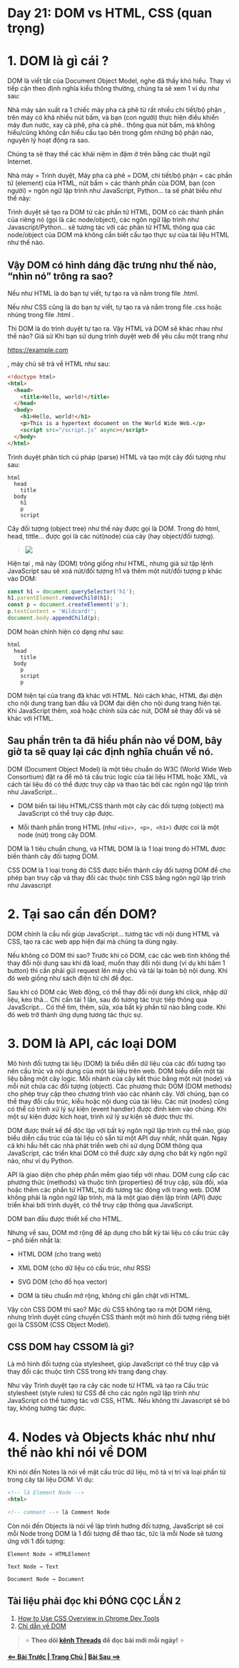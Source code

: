 # Day 21: DOM vs HTML, CSS (quan trọng)

# 1. DOM là gì cái ?
DOM là viết tắt của Document Object Model, nghe đã thấy khó hiểu. Thay vì tiếp cận theo định nghĩa kiểu thông thường, chúng ta sẽ xem 1 ví dụ như sau:

Nhà máy sản xuất ra 1 chiếc máy pha cà phê từ rất nhiều chi tiết/bộ phận , trên máy có khá nhiều nút bấm, và bạn (con người) thực hiện điều khiển máy đun nước, xay cà phê, pha cà phê.. thông qua nút bấm, mà không hiểu/cũng không cần hiểu cấu tạo bên trong gồm những bộ phận nào, nguyên lý hoạt động ra sao.

Chúng ta sẽ thay thế các khái niệm in đậm ở trên bằng các thuật ngữ Internet.

Nhà máy = Trình duyệt, Máy pha cà phê = DOM, chi tiết/bộ phận = các phần tử (element) của HTML, nút bấm = các thành phần của DOM, bạn (con người) = ngôn ngữ lập trình như JavaScript, Python… ta sẽ phát biểu như thế này:

Trình duyệt sẽ tạo ra DOM từ các phần tử HTML, DOM có các thành phần của riêng nó (gọi là các node/object), các ngôn ngữ lập trình như Javascript/Python… sẽ tương tác với các phân tử HTML thông qua các node/object của DOM mà không cần biết cấu tạo thực sự của tài liệu HTML như thế nào.

## Vậy DOM có hình dáng đặc trưng như thế nào, “nhìn nó” trông ra sao?
Nếu như HTML là do bạn tự viết, tự tạo ra và nằm trong file .html.

Nếu như CSS cũng là do bạn tự viết, tự tạo ra và nằm trong file .css hoặc nhúng trong file .html .

Thì DOM là do trình duyệt tự tạo ra. Vậy HTML và DOM sẽ khác nhau như thế nào? Giả sử Khi bạn sử dụng trình duyệt web để yêu cầu một trang như

https://example.com

, máy chủ sẽ trả về HTML như sau:
```html
<!doctype html>
<html>
  <head>
    <title>Hello, world!</title>
  </head>
  <body>
    <h1>Hello, world!</h1>
    <p>This is a hypertext document on the World Wide Web.</p>
    <script src="/script.js" async></script>
  </body>
</html>
```
Trình duyệt phân tích cú pháp (parse) HTML và tạo một cây đối tượng như sau:
```
html
  head
    title
  body
    h1
    p
    script
```
Cây đối tượng (object tree) như thế này được gọi là DOM. Trong đó html, head, tittle… được gọi là các nút(node) của cây (hay object/đối tượng).

>![](./images/domtree.webp)


Hiện tại , mã này (DOM) trông giống như HTML, nhưng giả sử tập lệnh JavaScript sau sẽ xoá nút/đối tượng h1 và thêm một nút/đối tượng p khác vào DOM:
```javascript
const h1 = document.querySelector('h1');
h1.parentElement.removeChild(h1);
const p = document.createElement('p');
p.textContent = 'Wildcard!';
document.body.appendChild(p);
```
DOM hoàn chỉnh hiện có dạng như sau:
```
html
  head
    title
  body
    p
    script
    p
```

DOM hiện tại của trang đã khác với HTML. Nói cách khác, HTML đại diện cho nội dung trang ban đầu và DOM đại diện cho nội dung trang hiện tại. Khi JavaScript thêm, xoá hoặc chỉnh sửa các nút, DOM sẽ thay đổi và sẽ khác với HTML.

## Sau phần trên ta đã hiểu phần nào về DOM, bây giờ ta sẽ quay lại các định nghĩa chuẩn về nó.
DOM (Document Object Model) là một tiêu chuẩn do W3C (World Wide Web Consortium) đặt ra để mô tả cấu trúc logic của tài liệu HTML hoặc XML, và cách tài liệu đó có thể được truy cập và thao tác bởi các ngôn ngữ lập trình như JavaScript…

- DOM biến tài liệu HTML/CSS thành một cây các đối tượng (object) mà JavaScript có thể truy cập được.

- Mỗi thành phần trong HTML (như `<div>, <p>, <h1>)` được coi là một node (nút) trong cây DOM.

DOM là 1 tiêu chuẩn chung, và HTML DOM là là 1 loại trong đó HTML được biến thành cây đối tượng DOM.

CSS DOM là 1 loại trong đó CSS được biến thành cây đối tượng DOM để cho phép bạn truy cập và thay đổi các thuộc tính CSS bằng ngôn ngữ lập trình như Javascript

# 2. Tại sao cần đến DOM?
DOM chính là cầu nối giúp JavaScript… tương tác với nội dung HTML và CSS, tạo ra các web app hiện đại mà chúng ta dùng ngày.

Nếu không có DOM thì sao? Trước khi có DOM, các các web tĩnh không thể thay đổi nội dung sau khi đã load, muốn thay đổi nội dung (ví dụ khi bấm 1 button) thì cần phải gửi request lên máy chủ và tải lại toàn bộ nội dung. Khi đó web giống như sách điện tử chỉ để đọc.

Sau khi có DOM các Web động, có thể thay đổi nội dung khi click, nhập dữ liệu, kéo thả... Chỉ cần tải 1 lần, sau đó tương tác trực tiếp thông qua JavaScript... Có thể tìm, thêm, sửa, xóa bất kỳ phần tử nào bằng code. Khi đó web trở thành ứng dụng tương tác thực sự.

# 3. DOM là API, các loại DOM
Mô hình đối tượng tài liệu (DOM) là biểu diễn dữ liệu của các đối tượng tạo nên cấu trúc và nội dung của một tài liệu trên web. DOM biểu diễn một tài liệu bằng một cây logic. Mỗi nhánh của cây kết thúc bằng một nút (node) và mỗi nút chứa các đối tượng (object). Các phương thức DOM (DOM methods) cho phép truy cập theo chương trình vào các nhánh cây. Với chúng, bạn có thể thay đổi cấu trúc, kiểu hoặc nội dung của tài liệu. Các nút (nodes) cũng có thể có trình xử lý sự kiện (event handler) được đính kèm vào chúng. Khi một sự kiện được kích hoạt, trình xử lý sự kiện sẽ được thực thi.

DOM được thiết kế để độc lập với bất kỳ ngôn ngữ lập trình cụ thể nào, giúp biểu diễn cấu trúc của tài liệu có sẵn từ một API duy nhất, nhất quán. Ngay cả khi hầu hết các nhà phát triển web chỉ sử dụng DOM thông qua JavaScript, các triển khai DOM có thể được xây dựng cho bất kỳ ngôn ngữ nào, như ví dụ Python.

API là giao diện cho phép phần mềm giao tiếp với nhau. DOM cung cấp các phương thức (methods) và thuộc tính (properties) để truy cập, sửa đổi, xóa hoặc thêm các phần tử HTML, từ đó tương tác động với trang web. DOM không phải là ngôn ngữ lập trình, mà là một giao diện lập trình (API) được triển khai bởi trình duyệt, có thể truy cập thông qua JavaScript.

DOM ban đầu được thiết kế cho HTML.

Nhưng về sau, DOM mở rộng để áp dụng cho bất kỳ tài liệu có cấu trúc cây – phổ biến nhất là:

- HTML DOM (cho trang web)

- XML DOM (cho dữ liệu có cấu trúc, như RSS)

- SVG DOM (cho đồ họa vector)

- DOM là tiêu chuẩn mở rộng, không chỉ gắn chặt với HTML.

Vậy còn CSS DOM thì sao? Mặc dù CSS không tạo ra một DOM riêng, nhưng trình duyệt cũng chuyển CSS thành một mô hình đối tượng riêng biệt gọi là CSSOM (CSS Object Model).

## CSS DOM hay CSSOM là gì?
Là mô hình đối tượng của stylesheet, giúp JavaScript có thể truy cập và thay đổi các thuộc tính CSS trong khi trang đang chạy.

Như vậy Trình duyệt tạo ra cây các node từ HTML và tạo ra Cấu trúc stylesheet (style rules) từ CSS để cho các ngôn ngữ lập trình như JavaScript có thể tương tác với CSS, HTML. Nếu không thì Javascript sẽ bó tay, không tương tác được.

# 4. Nodes và Objects khác như như thế nào khi nói về DOM
Khi nói đến Notes là nói về mặt cấu trúc dữ liệu, mô tả vị trí và loại phần tử trong cây tài liệu DOM: Ví dụ:
```html
<!-- là Element Node -->
<html> 

<!-- comment --> là Comment Node
 ```

Còn nói đến Objects là nói về lập trình hướng đối tượng, JavaScript sẽ coi mỗi Node trong DOM là 1 đối tượng để thao tác, tức là mỗi Node sẽ tương ứng với 1 đối tượng:
```
Element Node → HTMLElement

Text Node → Text

Document Node → Document
```

## Tài liệu phải đọc khi ĐÓNG CỌC LẦN 2

1. [How to Use CSS Overview in Chrome Dev Tools](https://www.freecodecamp.org/news/how-to-use-css-overview-in-chrome-developer-tools/)
2. [Chỉ dẫn về DOM](https://developer.mozilla.org/en-US/docs/Web/API/Document_Object_Model/Introduction)

> ⭐ **Theo dõi [kênh Threads](https://www.threads.com/@kaitaku.88) để đọc bài mới mỗi ngày!** ⭐  

**[<== Bài Trước  ](link)          |[  Trang Chủ  ](./README.md)|           [  Bài Sau ==>](link)**

